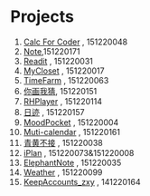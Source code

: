 # Projects

1. [Calc For Coder](https://github.com/LeBW/Calc-For-Coder.git) , 151220048
1. [Note](https://github.com/zx8054/Note.git),151220171
1. [Readit](https://github.com/brucewayne0/myReadit.git) , 151220031
1. [MyCloset](https://github.com/rubychen0611/MyCloset.git) , 151220017
1. [TimeFarm](https://github.com/triumphalLiu/TimeFarm.git) , 151220063
1. [你画我猜](https://github.com/AlexYinHan/Let-s-Draw.git), 151220151
1. [RHPlayer](https://github.com/RailgunHamster/RHPlayer.git) , 151220114
1. [日迹](https://github.com/asinmhk/DayRecorder.git) , 151220157
1. [MoodPocket](https://github.com/zengbingjie/MoodPocket.git) , 151220004
1. [Muti-calendar](https://github.com/nimrodzhang/Muti-calendar.git) , 151220161
1. [青黄不接](https://github.com/Mr-Ace-1997/QingHuangBuJie.git) , 151220038
1. [iPlan](https://github.com/chy123chy/iPlan.git) , 151220073&151220008
1. [ElephantNote](https://github.com/youzi1984/ElephantNote.git) , 151220035
1. [Weather](https://github.com/d289760860/Weather.git) , 151220099
1. [KeepAccounts_zxy](https://github.com/ZhuXiuyu/KeepAccunts_zxy) , 141220164
